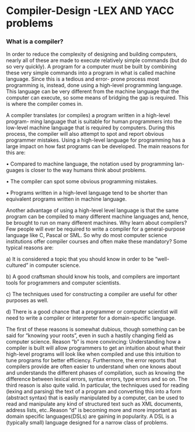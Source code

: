 # Compiler-Design -LEX AND YACC problems 

### What is a compiler?

In order to reduce the complexity of designing and building computers, nearly all
of these are made to execute relatively simple commands (but do so very quickly).
A program for a computer must be built by combining these very simple commands
into a program in what is called machine language. Since this is a tedious and error-
prone process most programming is, instead, done using a high-level programming
language. This language can be very different from the machine language that the
computer can execute, so some means of bridging the gap is required. This is where
the compiler comes in.

A compiler translates (or compiles) a program written in a high-level program-
ming language that is suitable for human programmers into the low-level machine
language that is required by computers. During this process, the compiler will also
attempt to spot and report obvious programmer mistakes.
Using a high-level language for programming has a large impact on how fast
programs can be developed. The main reasons for this are:

• Compared to machine language, the notation used by programming lan-
guages is closer to the way humans think about problems.

• The compiler can spot some obvious programming mistakes.

• Programs written in a high-level language tend to be shorter than equivalent
programs written in machine language.

Another advantage of using a high-level level language is that the same program
can be compiled to many different machine languages and, hence, be brought to
run on many different machines.
Why learn about compilers?
Few people will ever be required to write a compiler for a general-purpose language
like C, Pascal or SML. So why do most computer science institutions offer compiler
courses and often make these mandatory?
Some typical reasons are:

a) It is considered a topic that you should know in order to be “well-cultured”
in computer science.

b) A good craftsman should know his tools, and compilers are important tools
for programmers and computer scientists.

c) The techniques used for constructing a compiler are useful for other purposes
as well.

d) There is a good chance that a programmer or computer scientist will need to
write a compiler or interpreter for a domain-specific language.

The first of these reasons is somewhat dubious, though something can be said for
“knowing your roots”, even in such a hastily changing field as computer science.
Reason “b” is more convincing: Understanding how a compiler is built will allow programmers to get an intuition about what their high-level programs will look like when compiled and use this intuition to tune programs for better efficiency.
Furthermore, the error reports that compilers provide are often easier to understand
when one knows about and understands the different phases of compilation, such
as knowing the difference between lexical errors, syntax errors, type errors and so
on.
The third reason is also quite valid. In particular, the techniques used for reading (lexing and parsing) the text of a program and converting this into a form (abstract syntax) that is easily manipulated by a computer, can be used to read and
manipulate any kind of structured text such as XML documents, address lists, etc..Reason “d” is becoming more and more important as domain specific languages(DSLs) are gaining in popularity. A DSL is a (typically small) language designed
for a narrow class of problems.
